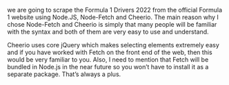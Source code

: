 we are going to scrape the Formula 1 Drivers 2022 from the official Formula 1 website using Node.JS, Node-Fetch and Cheerio. The main reason why I chose Node-Fetch and Cheerio is simply that many people will be familiar with the syntax and both of them are very easy to use and understand.

Cheerio uses core jQuery which makes selecting elements extremely easy and if you have worked with Fetch on the front end of the web, then this would be very familiar to you. Also, I need to mention that Fetch will be bundled in Node.js in the near future so you won’t have to install it as a separate package. That’s always a plus.
